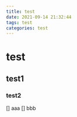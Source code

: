 ```yaml
---
title: test
date: 2021-09-14 21:32:44
tags: test
categories: test
---
```

# test
## test1
### test2
[] aaa
[] bbb
